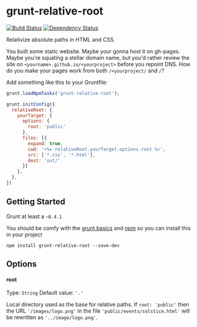 # grunt-relative-root
[![Build Status](https://travis-ci.org/hurrymaplelad/grunt-relative-root.png)](https://travis-ci.org/hurrymaplelad/grunt-relative-root)
[![Dependency Status](https://gemnasium.com/hurrymaplelad/grunt-relative-root.png)](https://gemnasium.com/hurrymaplelad/grunt-relative-root)

Relativize absolute paths in HTML and CSS.

You built some static website.  Maybe your gonna host it on gh-pages.  Maybe you're squating a stellar domain name, but you'd rather review the site on `<yourname>.github.io/<yourproject>` before you repoint DNS.  How do you make your pages work from both `/<yourproject/` and `/`?

Add something like this to your Gruntfile:

```js
grunt.loadNpmTasks('grunt-relative-root');

grunt.initConfig({
  relativeRoot: {
    yourTarget: {
      options: {
        root: 'public'
      },
      files: [{
        expand: true,
        cwd: '<%= relativeRoot.yourTarget.options.root %>',
        src: ['*.css', '*.html'],
        dest: 'out/'
      }]
    },
  },
})
```
## Getting Started
Grunt at least a `~0.4.1`

You should be comfy with the [grunt basics](http://gruntjs.com/getting-started) and [npm](https://npmjs.org/doc/README.html) so you can install this in your project

```shell
npm install grunt-relative-root --save-dev
```

## Options

#### root
Type: `String`
Default value: `'.'`

Local directory used as the base for relative paths. If `root: 'public'` then the URL `'/images/logo.png'` in the file `'public/events/solstice.html'` will be rewritten as `'../image/logo.png'`.

